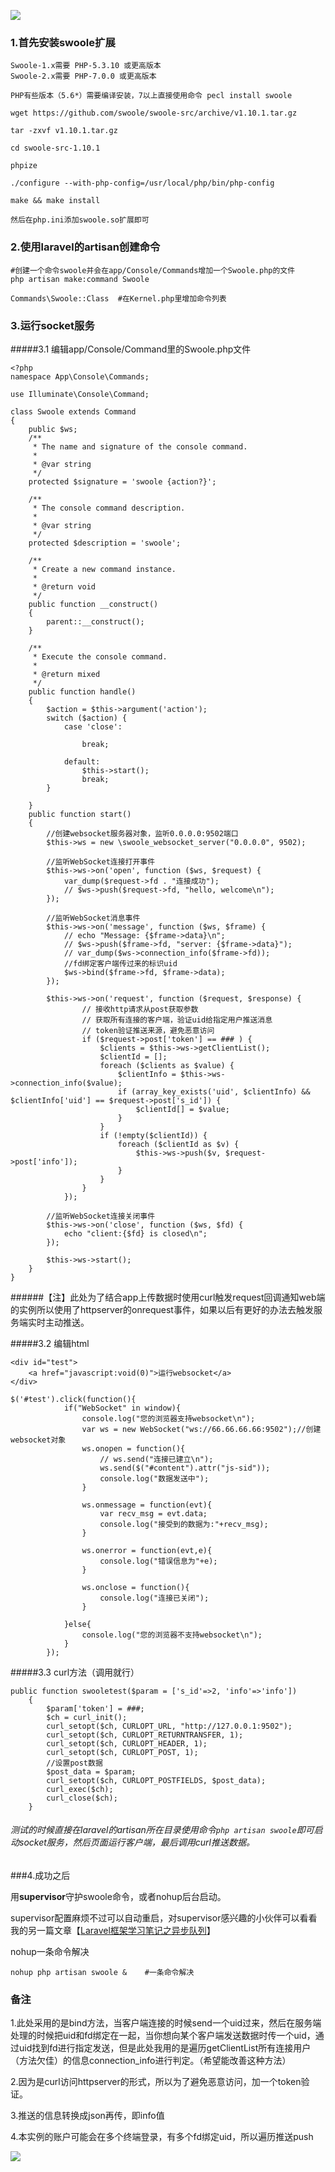 ![](https://upload-images.jianshu.io/upload_images/6943526-237cc211e08e06e9.png?imageMogr2/auto-orient/strip%7CimageView2/2/w/1240)


### 1.首先安装swoole扩展

```
Swoole-1.x需要 PHP-5.3.10 或更高版本
Swoole-2.x需要 PHP-7.0.0 或更高版本

PHP有些版本（5.6*）需要编译安装，7以上直接使用命令 pecl install swoole

wget https://github.com/swoole/swoole-src/archive/v1.10.1.tar.gz

tar -zxvf v1.10.1.tar.gz

cd swoole-src-1.10.1

phpize

./configure --with-php-config=/usr/local/php/bin/php-config

make && make install

然后在php.ini添加swoole.so扩展即可

```

### 2.使用laravel的artisan创建命令

```
#创建一个命令swoole并会在app/Console/Commands增加一个Swoole.php的文件
php artisan make:command Swoole   

Commands\Swoole::Class  #在Kernel.php里增加命令列表
```

### 3.运行socket服务

#####3.1 编辑app/Console/Command里的Swoole.php文件

```
<?php
namespace App\Console\Commands;

use Illuminate\Console\Command;

class Swoole extends Command
{
    public $ws;
    /**
     * The name and signature of the console command.
     *
     * @var string
     */
    protected $signature = 'swoole {action?}';

    /**
     * The console command description.
     *
     * @var string
     */
    protected $description = 'swoole';

    /**
     * Create a new command instance.
     *
     * @return void
     */
    public function __construct()
    {
        parent::__construct();
    }

    /**
     * Execute the console command.
     *
     * @return mixed
     */
    public function handle()
    {
        $action = $this->argument('action');
        switch ($action) {
            case 'close':

                break;

            default:
                $this->start();
                break;
        }

    }
    public function start()
    {
        //创建websocket服务器对象，监听0.0.0.0:9502端口
        $this->ws = new \swoole_websocket_server("0.0.0.0", 9502);

        //监听WebSocket连接打开事件
        $this->ws->on('open', function ($ws, $request) {
            var_dump($request->fd . "连接成功");
            // $ws->push($request->fd, "hello, welcome\n");
        });

        //监听WebSocket消息事件
        $this->ws->on('message', function ($ws, $frame) {
            // echo "Message: {$frame->data}\n";
            // $ws->push($frame->fd, "server: {$frame->data}");
            // var_dump($ws->connection_info($frame->fd));
            //fd绑定客户端传过来的标识uid
            $ws->bind($frame->fd, $frame->data);
        });

        $this->ws->on('request', function ($request, $response) {
                // 接收http请求从post获取参数
                // 获取所有连接的客户端，验证uid给指定用户推送消息
                // token验证推送来源，避免恶意访问
                if ($request->post['token'] == ### ) {
                    $clients = $this->ws->getClientList();
                    $clientId = [];
                    foreach ($clients as $value) {
                        $clientInfo = $this->ws->connection_info($value);
                        if (array_key_exists('uid', $clientInfo) && $clientInfo['uid'] == $request->post['s_id']) {
                            $clientId[] = $value;
                        }
                    }
                    if (!empty($clientId)) {
                        foreach ($clientId as $v) {
                            $this->ws->push($v, $request->post['info']);
                        }
                    }
                }
            });

        //监听WebSocket连接关闭事件
        $this->ws->on('close', function ($ws, $fd) {
            echo "client:{$fd} is closed\n";
        });

        $this->ws->start();
    }
}
```
######【注】此处为了结合app上传数据时使用curl触发request回调通知web端的实例所以使用了httpserver的onrequest事件，如果以后有更好的办法去触发服务端实时主动推送。

#####3.2 编辑html

```
<div id="test">
    <a href="javascript:void(0)">运行websocket</a>
</div>

$('#test').click(function(){
            if("WebSocket" in window){
                console.log("您的浏览器支持websocket\n");
                var ws = new WebSocket("ws://66.66.66.66:9502");//创建websocket对象 
                ws.onopen = function(){
                    // ws.send("连接已建立\n");
                    ws.send($("#content").attr("js-sid"));
                    console.log("数据发送中");
                }

                ws.onmessage = function(evt){
                    var recv_msg = evt.data;
                    console.log("接受到的数据为:"+recv_msg);
                }

                ws.onerror = function(evt,e){
                    console.log("错误信息为"+e);
                }

                ws.onclose = function(){
                    console.log("连接已关闭");
                }

            }else{
                console.log("您的浏览器不支持websocket\n");
            }
        });

```

#####3.3 curl方法（调用就行）

```
public function swooletest($param = ['s_id'=>2, 'info'=>'info'])
    {
        $param['token'] = ###;
        $ch = curl_init();
        curl_setopt($ch, CURLOPT_URL, "http://127.0.0.1:9502");
        curl_setopt($ch, CURLOPT_RETURNTRANSFER, 1);
        curl_setopt($ch, CURLOPT_HEADER, 1);
        curl_setopt($ch, CURLOPT_POST, 1);
        //设置post数据
        $post_data = $param;
        curl_setopt($ch, CURLOPT_POSTFIELDS, $post_data);
        curl_exec($ch);
        curl_close($ch);
    }

```

###### 测试的时候直接在laravel的artisan所在目录使用命令`php artisan swoole`即可启动socket服务，然后页面运行客户端，最后调用curl推送数据。

###4.成功之后

用**supervisor**守护swoole命令，或者nohup后台启动。

supervisor配置麻烦不过可以自动重启，对supervisor感兴趣的小伙伴可以看看我的另一篇文章【[Laravel框架学习笔记之异步队列](https://www.jianshu.com/p/a53351b6810a)】

nohup一条命令解决
```
nohup php artisan swoole &    #一条命令解决
```

### 备注

1.此处采用的是bind方法，当客户端连接的时候send一个uid过来，然后在服务端处理的时候把uid和fd绑定在一起，当你想向某个客户端发送数据时传一个uid，通过uid找到fd进行指定发送，但是此处我用的是遍历getClientList所有连接用户（方法欠佳）的信息connection_info进行判定。（希望能改善这种方法）

2.因为是curl访问httpserver的形式，所以为了避免恶意访问，加一个token验证。

3.推送的信息转换成json再传，即info值

4.本实例的账户可能会在多个终端登录，有多个fd绑定uid，所以遍历推送push

![](https://upload-images.jianshu.io/upload_images/6943526-67434fef6859f056.gif?imageMogr2/auto-orient/strip)
